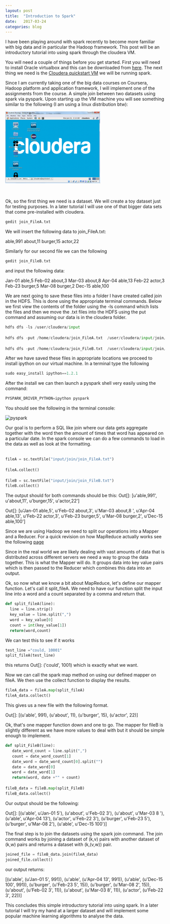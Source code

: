 ```yaml
---
layout: post
title:  "Introduction to Spark"
date:   2017-03-24 
categories: blog
---
```



I have been playing around with spark recently to become more familiar with big data and in particular the Hadoop framework. This post will be an introductory tutorial into using spark through the cloudera VM.

You will need a couple of things before you get started. First you will need to install Oracle virtualbox and this can be downloaded from [here](https://www.virtualbox.org/wiki/Downloads). The next thing we need is the [Cloudera quickstart VM](http://www.cloudera.com/downloads/quickstart_vms/5-8.html)
we will be running spark.

Since I am currently taking one of the big data courses on Coursera, Hadoop platform and application framework, I will implement one of the assignments from the course. A simple join between two datasets using spark via pyspark. Upon starting up the VM machine you will see something similar to the following (I am using a linux distribution btw):


![cloudera](/assets/img/cloudera-300x227.png)

&nbsp;

Ok, so the first thing we need is a dataset. We will create a toy dataset just for testing purposes. In a later tutorial I will use one of that bigger data sets that come pre-installed with cloudera.

```python
gedit join_FileA.txt
```

We will insert the following data to join_FileA.txt:

able,991
about,11
burger,15
actor,22

Similarly for our second file we can the following

```python
gedit join_FileB.txt
```

and input the following data:

Jan-01 able,5
Feb-02 about,3
Mar-03 about,8
Apr-04 able,13
Feb-22 actor,3
Feb-23 burger,5
Mar-08 burger,2
Dec-15 able,100

We are next going to save these files into a folder I have created called join in the HDFS.
This is done using the appropriate terminal commands. Below we first view the contents
of the folder using the -ls command which lists the files and then we move the .txt files
into the HDFS using the put command and assuming our data is in the cloudera folder. 
```python
hdfs dfs -ls /user/cloudera/input

hdfs dfs -put /home/cloudera/join_FileA.txt  /user/cloudera/input/join/

hdfs dfs -put /home/cloudera/join_FileB.txt  /user/cloudera/input/join/

```


After we have saved these files in appropriate locations we proceed to install ipython on our virtual machine.
In a terminal type the following

```python
sudo easy_install ipython==1.2.1
```

After the install we can then launch a pyspark shell very easily using the command:

```python
PYSPARK_DRIVER_PYTHON=ipython pyspark
```

You should see the following in the terminal console:

<img src="http://176.32.230.1/ecomlblog.com/wordpress/wp-content/uploads/2017/01/Pyspark-300x229.png" alt="pyspark" width="500" height="350" class="alignnone size-medium wp-image-13" />

Our goal is to perform a SQL like join  where our data gets aggregate together with the word then the amount of times that word has appeared on a particular date. In the spark console we can do a few commands to load in the data as well as look at the formatting. 

```python

fileA = sc.textFile("input/join/join_FileA.txt")

fileA.collect()

fileB = sc.textFile("input/join/join_FileB.txt")
fileB.collect()
```

The output should for both commands should be this:
Out[]: [u'able,991', u'about,11', u'burger,15', u'actor,22']

Out[]: 
[u'Jan-01 able,5',
 u'Feb-02 about,3',
 u'Mar-03 about,8 ',
 u'Apr-04 able,13',
 u'Feb-22 actor,3',
 u'Feb-23 burger,5',
 u'Mar-08 burger,2',
 u'Dec-15 able,100']


Since we are using Hadoop we need to split our operations into a Mapper and a Reducer. For a quick revision on how MapReduce actually works see the following [page](https://www.tutorialspoint.com/hadoop/hadoop_mapreduce.htm)

Since in the real world we are likely dealing with vast amounts of data that is distributed across different servers we need a way to group the data together. This is what the Mapper will do. It groups data into key value pairs which is then passed to the Reducer which combines this data into an output.

Ok, so now what we know a bit about MapReduce, let's define our mapper function. Let's call it split_fileA. We need to have our function split the input line into a word and a count separated by a comma and return that.

```python
def split_fileA(line):
  line = line.strip()
  key_value = line.split(",")
  word = key_value[0]
  count = int(key_value[1])
  return(word,count)
```

We can test this to see if it works

```python
test_line ="could, 10001"
split_fileA(test_line)
```

this returns Out[]: ('could', 1001)
which is exactly what we want.

Now we can call the spark map method on using our defined mapper on 
fileA. We then use the collect function to display the results.


```python
fileA_data = fileA.map(split_fileA)
fileA_data.collect()
```

This gives us a new file with the following format.

Out[]: [(u'able', 991), (u'about', 11), (u'burger', 15), (u'actor', 22)]

Ok, that's one mapper function down and one to go. The mapper for fileB is slightly different as we have more values to deal with but it should be simple enough to implement.


```python
def split_FileB(line):
   date_word_count = line.split(",")
   count = date_word_count[1]
   date_word = date_word_count[0].split("")
   date = date_word[0]
   word = date_word[1]
   return(word, date +"" + count)

fileB_data = fileB.map(split_FileB)
fileB_data.collect()
```

Our output should be the following:

Out[]: 
[(u'able', u'Jan-01 5'),
 (u'about', u'Feb-02 3'),
 (u'about', u'Mar-03 8 '),
 (u'able', u'Apr-04 13'),
 (u'actor', u'Feb-22 3'),
 (u'burger', u'Feb-23 5'),
 (u'burger', u'Mar-08 2'),
 (u'able', u'Dec-15 100')]

The final step is to join the datasets using the spark join command.
The join command works by joining a dataset of (k,v) pairs with another dataset of (k,w) pairs and returns a dataset with (k,(v,w)) pair.


```python
joined_file = fileB_data.join(fileA_data)
joined_file.collect()
```

our output returns:

[(u'able', (u'Jan-01 5', 991)),
 (u'able', (u'Apr-04 13', 991)),
 (u'able', (u'Dec-15 100', 991)),
 (u'burger', (u'Feb-23 5', 15)),
 (u'burger', (u'Mar-08 2', 15)),
 (u'about', (u'Feb-02 3', 11)),
 (u'about', (u'Mar-03 8', 11)),
 (u'actor', (u'Feb-22 3', 22))]

This concludes this simple introductory tutorial into using spark. In a later tutorial I will try my hand at a larger dataset and will implement some popular machine learning algorithms to analyse the data.

